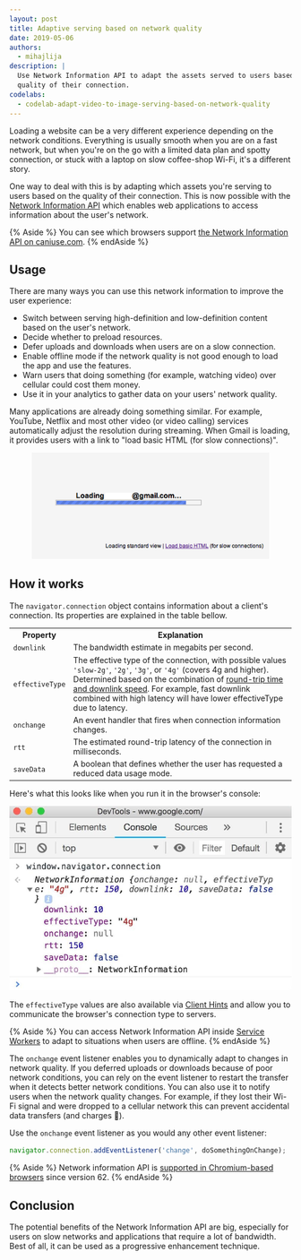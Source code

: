 ```yaml
---
layout: post
title: Adaptive serving based on network quality
date: 2019-05-06
authors:
  - mihajlija
description: |
  Use Network Information API to adapt the assets served to users based on the
  quality of their connection.
codelabs:
  - codelab-adapt-video-to-image-serving-based-on-network-quality
---
```


Loading a website can be a very different experience depending on the network
conditions. Everything is usually smooth when you are on a fast network, but
when you're on the go with a limited data plan and spotty connection, or stuck
with a laptop on slow coffee-shop Wi-Fi, it's a different story.

One way to deal with this is by adapting which assets you're serving to users
based on the quality of their connection. This is now possible with the
[Network Information API](https://developer.mozilla.org/en-US/docs/Web/API/Network_Information_API)
which enables web applications to access information about the user's network.

{% Aside %}
  You can see which browsers support [the Network Information API on caniuse.com](https://caniuse.com/#feat=netinfo).
{% endAside %}

## Usage

There are many ways you can use this network information to improve the user
experience:

* Switch between serving high-definition and low-definition content based on the
  user's network.
* Decide whether to preload resources.
* Defer uploads and downloads when users are on a slow connection.
* Enable offline mode if the network quality is not good enough to load the app
  and use the features.
* Warn users that doing something (for example, watching video) over cellular could cost
  them money.
* Use it in your analytics to gather data on your users' network quality.

Many applications are already doing something similar. For example, YouTube,
Netflix and most other video (or video calling) services automatically adjust
the resolution during streaming. When Gmail is loading, it provides users with a
link to "load basic HTML (for slow connections)".

<figure class="w-figure">
  <img class="w-screenshot" src="./loading_gmail_slow_connection.png" alt="A link to load basic HTML version of Gmail when users are on slow connections">
</figure>

## How it works

The `navigator.connection` object contains information about a client's
connection. Its properties are explained in the table bellow.

<div class="w-table-wrapper">
  <table>
    <tr>
      <th>Property</th>
      <th>Explanation</th>
    </tr>
    <tr>
      <td><code>downlink</code></td>
      <td>The bandwidth estimate in megabits per second.</td>
    </tr>
    <tr>
      <td><code>effectiveType</code></td>
      <td>The effective type of the connection, with possible values <code>'slow-2g'</code>, <code>'2g'</code>, <code>'3g'</code>, or <code>'4g'</code> (covers 4g and higher). Determined based on the combination of <a href="https://wicg.github.io/netinfo/#effective-connection-types">round-trip time and downlink speed</a>. For example, fast downlink combined with high latency will have lower effectiveType due to latency.</td>
    </tr>
    <tr>
      <td><code>onchange</code></td>
      <td>An event handler that fires when connection information changes.</td>
    </tr>
    <tr>
      <td><code>rtt</code></td>
      <td>The estimated round-trip latency of the connection in milliseconds.</td>
    </tr>
    <tr>
      <td><code>saveData</code></td>
      <td>A boolean that defines whether the user has requested a reduced data usage mode.</td>
    </tr>
  </table>
</div>

Here's what this looks like when you run it in the browser's console:

<img class="w-screenshot" src="./network_information_in_console.jpg" alt="Chrome DevTools console displaying the values of navigator.connection object's properties">

The `effectiveType` values are also available via
[Client Hints](https://www.chromestatus.com/feature/5407907378102272)
and allow you to communicate the browser's connection type to servers.

{% Aside %}
You can access Network Information API inside
[Service Workers](https://developer.mozilla.org/en-US/docs/Web/API/ServiceWorker)
to adapt to situations when users are offline.
{% endAside %}

The `onchange` event listener enables you to dynamically adapt to changes in
network quality. If you deferred uploads or downloads because of poor network
conditions, you can rely on the event listener to restart the transfer when it
detects better network conditions. You can also use it to notify users when the
network quality changes. For example, if they lost their Wi-Fi signal and were
dropped to a cellular network this can prevent accidental data transfers (and
charges 💸).

Use the `onchange` event listener as you would any other event listener:

```js
navigator.connection.addEventListener('change', doSomethingOnChange);
```

{% Aside %}
Network information API is
[supported in Chromium-based browsers](https://caniuse.com/#feat=netinfo)
since version 62.
{% endAside %}

## Conclusion

The potential benefits of the Network Information API are big, especially for
users on slow networks and applications that require a lot of bandwidth. Best of
all, it can be used as a progressive enhancement technique.
